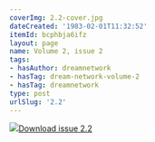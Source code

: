```yaml
---
coverImg: 2.2-cover.jpg
dateCreated: '1983-02-01T11:32:52'
itemId: bcphbja6ifz
layout: page
name: Volume 2, issue 2
tags:
- hasAuthor: dreamnetwork
- hasTag: dream-network-volume-2
- hasTag: dreamnetwork
type: post
urlSlug: '2.2'
---
```

<img class="card-journal-img" src="../images/2.2-rect.jpg"/><a href="../files/pdfs/Volume_2/2.2-Dream-Network-Bulletin-Vol.2-No.2.pdf" download="">Download issue 2.2</a>